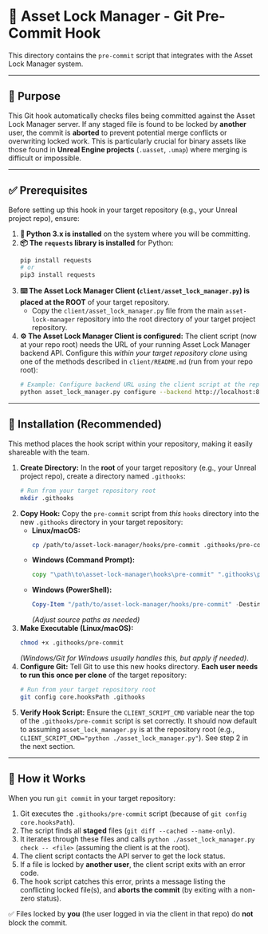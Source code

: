 # 🎣 Asset Lock Manager - Git Pre-Commit Hook

This directory contains the `pre-commit` script that integrates with the Asset Lock Manager system.

--- 

## 🎯 Purpose

This Git hook automatically checks files being committed against the Asset Lock Manager server. If any staged file is found to be locked by **another** user, the commit is **aborted** to prevent potential merge conflicts or overwriting locked work. This is particularly crucial for binary assets like those found in **Unreal Engine projects** (`.uasset`, `.umap`) where merging is difficult or impossible.

--- 

## ✅ Prerequisites

Before setting up this hook in your target repository (e.g., your Unreal project repo), ensure:

1.  **🐍 Python 3.x is installed** on the system where you will be committing.
2.  **📦 The `requests` library is installed** for Python:
    ```bash
    pip install requests 
    # or 
    pip3 install requests
    ```
3.  **⌨️ The Asset Lock Manager Client (`client/asset_lock_manager.py`) is placed at the ROOT** of your target repository.
    *   Copy the `client/asset_lock_manager.py` file from the main `asset-lock-manager` repository into the root directory of your target project repository.
4.  **⚙️ The Asset Lock Manager Client is configured:** The client script (now at your repo root) needs the URL of your running Asset Lock Manager backend API. Configure this *within your target repository clone* using one of the methods described in `client/README.md` (run from your repo root):
    ```bash
    # Example: Configure backend URL using the client script at the repo root
    python asset_lock_manager.py configure --backend http://localhost:8080/api
    ```

--- 

## 💾 Installation (Recommended)

This method places the hook script within your repository, making it easily shareable with the team.

1.  **Create Directory:** In the **root** of your target repository (e.g., your Unreal project repo), create a directory named `.githooks`:
    ```bash
    # Run from your target repository root
    mkdir .githooks
    ```
2.  **Copy Hook:** Copy the `pre-commit` script from *this* `hooks` directory into the new `.githooks` directory in your target repository:
    *   **Linux/macOS:**
        ```bash
        cp /path/to/asset-lock-manager/hooks/pre-commit .githooks/pre-commit
        ```
    *   **Windows (Command Prompt):**
        ```cmd
        copy "\path\to\asset-lock-manager\hooks\pre-commit" ".githooks\pre-commit"
        ```
    *   **Windows (PowerShell):**
        ```powershell
        Copy-Item "/path/to/asset-lock-manager/hooks/pre-commit" -Destination ".githooks/pre-commit"
        ```
        *(Adjust source paths as needed)*
3.  **Make Executable (Linux/macOS):**
    ```bash
    chmod +x .githooks/pre-commit
    ```
    *(Windows/Git for Windows usually handles this, but apply if needed)*.
4.  **Configure Git:** Tell Git to use this new hooks directory. **Each user needs to run this once per clone** of the target repository:
    ```bash
    # Run from your target repository root
    git config core.hooksPath .githooks
    ```
5.  **Verify Hook Script:** Ensure the `CLIENT_SCRIPT_CMD` variable near the top of the `.githooks/pre-commit` script is set correctly. It should now default to assuming `asset_lock_manager.py` is at the repository root (e.g., `CLIENT_SCRIPT_CMD="python ./asset_lock_manager.py"`). See step 2 in the next section.

--- 

## 🤔 How it Works

When you run `git commit` in your target repository:

1.  Git executes the `.githooks/pre-commit` script (because of `git config core.hooksPath`).
2.  The script finds all **staged** files (`git diff --cached --name-only`).
3.  It iterates through these files and calls `python ./asset_lock_manager.py check -- <file>` (assuming the client is at the root).
4.  The client script contacts the API server to get the lock status.
5.  If a file is locked by **another user**, the client script exits with an error code.
6.  The hook script catches this error, prints a message listing the conflicting locked file(s), and **aborts the commit** (by exiting with a non-zero status).

✅ Files locked by **you** (the user logged in via the client in that repo) do **not** block the commit. 